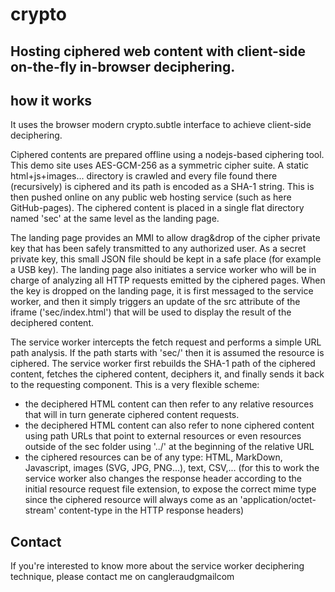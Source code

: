# crypto

Hosting ciphered web content with client-side on-the-fly in-browser deciphering.
--------------------------

## how it works
It uses the browser modern crypto.subtle interface to achieve client-side deciphering.

Ciphered contents are prepared offline using a nodejs-based ciphering tool. This demo site uses AES-GCM-256 as a symmetric cipher suite. A static html+js+images... directory is crawled and every file found there (recursively) is ciphered and its path is encoded as a SHA-1 string. This is then pushed online on any public web hosting service (such as here GitHub-pages). The ciphered content is placed in a single flat directory named 'sec' at the same level as the landing page.

The landing page provides an MMI to allow drag&drop of the cipher private key that has been safely transmitted to any authorized user. As a secret private key, this small JSON file should be kept in a safe place (for example a USB key). The landing page also initiates a service worker who will be in charge of analyzing all HTTP requests emitted by the ciphered pages. When the key is dropped on the landing page, it is first messaged to the service worker, and then it simply triggers an update of the src attribute of the iframe ('sec/index.html') that will be used to display the result of the deciphered content.

The service worker intercepts the fetch request and performs a simple URL path analysis. If the path starts with 'sec/' then it is assumed the resource is ciphered. The service worker first rebuilds the SHA-1 path of the ciphered content, fetches the ciphered content, deciphers it, and finally sends it back to the requesting component. This is a very flexible scheme:
- the deciphered HTML content can then refer to any relative resources that will in turn generate ciphered content requests.
- the deciphered HTML content can also refer to none ciphered content using path URLs that point to external resources or even resources outside of the sec folder using '../' at the beginning of the relative URL
- the ciphered resources can be of any type: HTML, MarkDown, Javascript, images (SVG, JPG, PNG...), text, CSV,... (for this to work the service worker also changes the response header according to the initial resource request file extension, to expose the correct mime type since the ciphered resource will always come as an 'application/octet-stream' content-type in the HTTP response headers)

## Contact
If you're interested to know more about the service worker deciphering technique, please contact me on c<DOT>angleraud<DOT>gmail<DOT>com
